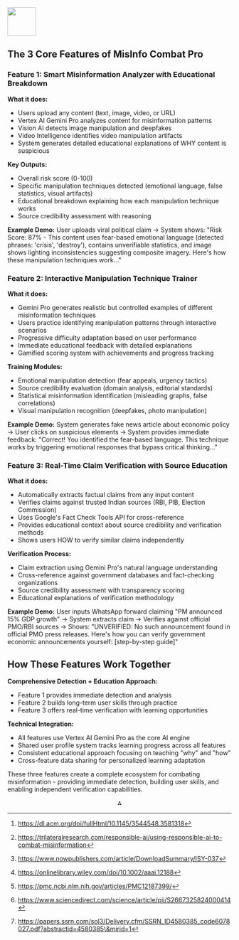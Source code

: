 <img src="https://r2cdn.perplexity.ai/pplx-full-logo-primary-dark%402x.png" style="height:64px;margin-right:32px"/>

## The 3 Core Features of MisInfo Combat Pro

### **Feature 1: Smart Misinformation Analyzer with Educational Breakdown**

**What it does:**

- Users upload any content (text, image, video, or URL)
- Vertex AI Gemini Pro analyzes content for misinformation patterns
- Vision AI detects image manipulation and deepfakes
- Video Intelligence identifies video manipulation artifacts
- System generates detailed educational explanations of WHY content is suspicious

**Key Outputs:**

- Overall risk score (0-100)
- Specific manipulation techniques detected (emotional language, false statistics, visual artifacts)
- Educational breakdown explaining how each manipulation technique works
- Source credibility assessment with reasoning

**Example Demo:**
User uploads viral political claim → System shows: "Risk Score: 87% - This content uses fear-based emotional language (detected phrases: 'crisis', 'destroy'), contains unverifiable statistics, and image shows lighting inconsistencies suggesting composite imagery. Here's how these manipulation techniques work..."

### **Feature 2: Interactive Manipulation Technique Trainer**

**What it does:**

- Gemini Pro generates realistic but controlled examples of different misinformation techniques
- Users practice identifying manipulation patterns through interactive scenarios
- Progressive difficulty adaptation based on user performance
- Immediate educational feedback with detailed explanations
- Gamified scoring system with achievements and progress tracking

**Training Modules:**

- Emotional manipulation detection (fear appeals, urgency tactics)
- Source credibility evaluation (domain analysis, editorial standards)
- Statistical misinformation identification (misleading graphs, false correlations)
- Visual manipulation recognition (deepfakes, photo manipulation)

**Example Demo:**
System generates fake news article about economic policy → User clicks on suspicious elements → System provides immediate feedback: "Correct! You identified the fear-based language. This technique works by triggering emotional responses that bypass critical thinking..."

### **Feature 3: Real-Time Claim Verification with Source Education**

**What it does:**

- Automatically extracts factual claims from any input content
- Verifies claims against trusted Indian sources (RBI, PIB, Election Commission)
- Uses Google's Fact Check Tools API for cross-reference
- Provides educational context about source credibility and verification methods
- Shows users HOW to verify similar claims independently

**Verification Process:**

- Claim extraction using Gemini Pro's natural language understanding
- Cross-reference against government databases and fact-checking organizations
- Source credibility assessment with transparency scoring
- Educational explanations of verification methodology

**Example Demo:**
User inputs WhatsApp forward claiming "PM announced 15% GDP growth" → System extracts claim → Verifies against official PMO/RBI sources → Shows: "UNVERIFIED: No such announcement found in official PMO press releases. Here's how you can verify government economic announcements yourself: [step-by-step guide]"

## How These Features Work Together

**Comprehensive Detection + Education Approach:**

- Feature 1 provides immediate detection and analysis
- Feature 2 builds long-term user skills through practice
- Feature 3 offers real-time verification with learning opportunities

**Technical Integration:**

- All features use Vertex AI Gemini Pro as the core AI engine
- Shared user profile system tracks learning progress across all features
- Consistent educational approach focusing on teaching "why" and "how"
- Cross-feature data sharing for personalized learning adaptation

These three features create a complete ecosystem for combating misinformation - providing immediate detection, building user skills, and enabling independent verification capabilities.
<span style="display:none">[^1][^2][^3][^4][^5][^6][^7]</span>

<div style="text-align: center">⁂</div>

[^1]: https://dl.acm.org/doi/fullHtml/10.1145/3544548.3581318

[^2]: https://trilateralresearch.com/responsible-ai/using-responsible-ai-to-combat-misinformation

[^3]: https://www.nowpublishers.com/article/DownloadSummary/ISY-037

[^4]: https://onlinelibrary.wiley.com/doi/10.1002/aaai.12188

[^5]: https://pmc.ncbi.nlm.nih.gov/articles/PMC12187399/

[^6]: https://www.sciencedirect.com/science/article/pii/S2667325824000414

[^7]: https://papers.ssrn.com/sol3/Delivery.cfm/SSRN_ID4580385_code6078027.pdf?abstractid=4580385\&mirid=1


